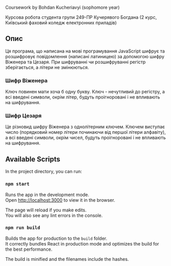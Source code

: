 Coursework by Bohdan Kucheriavyi (sophomore year)

Курсова робота студента групи 249-ПР Кучерявого Богдана (2 курс, Київський фаховий коледж електронних приладів) 

## Опис

Ця програма, що написана на мові програмування JavaScript шифрує та розшифровує повідомлення (написані латиницею) за допомогою шифру Віженера та Цезаря. При шифруванні чи розшифруванні регістр зберігається, а літери не змінюються.

### Шифр Віженера
Ключ повинен мати хоча б одну букву. Ключ - нечутливий до регістру, а всі введені символи, окрім літер, будуть проігноровані і не впливають на шифрування.

### Шифр Цезаря 
Це різновид шифру Віженера з однолітерним ключем. Ключем виступає число (порядковий номер літери починаючи від першої літери алфавіту), а всі введені символи, окрім чисел, будуть проігноровані і не впливають на шифрування.


## Available Scripts

In the project directory, you can run:

### `npm start`

Runs the app in the development mode.<br />
Open [http://localhost:3000](http://localhost:3000) to view it in the browser.

The page will reload if you make edits.<br />
You will also see any lint errors in the console.


### `npm run build`

Builds the app for production to the `build` folder.<br />
It correctly bundles React in production mode and optimizes the build for the best performance.

The build is minified and the filenames include the hashes.

